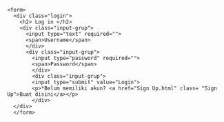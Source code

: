 <!DOCTYPE html>
<html lang="en" dir="ltr">
  <head>
    <meta charset="utf-8">
    <title>Login</title>
    <link rel="stylesheet" href="login.css">
  </head>
  <body>

    <form>
      <div class="login">
        <h2> Log in </h2>
        <div class="input-grup">
          <input type="text" required="">
          <span>Username</span>
          </div>
          <div class="input-grup">
            <input type="password" required="">
            <span>Password</span>
            </div>
            <div class="input-grup">
            <input type="submit" value="Login">
            <p>*Belum memiliki akun? <a href="Sign Up.html" class= "Sign Up">Buat disini</a></p>
            </div>
      </div>
      </form>

  </body>
</html>
